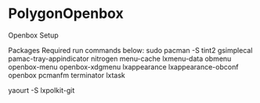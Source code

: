 # PolygonOpenbox
Openbox Setup

Packages Required run commands below:
sudo pacman -S tint2 gsimplecal pamac-tray-appindicator nitrogen menu-cache lxmenu-data obmenu openbox-menu openbox-xdgmenu lxappearance lxappearance-obconf openbox pcmanfm terminator lxtask

yaourt -S lxpolkit-git
